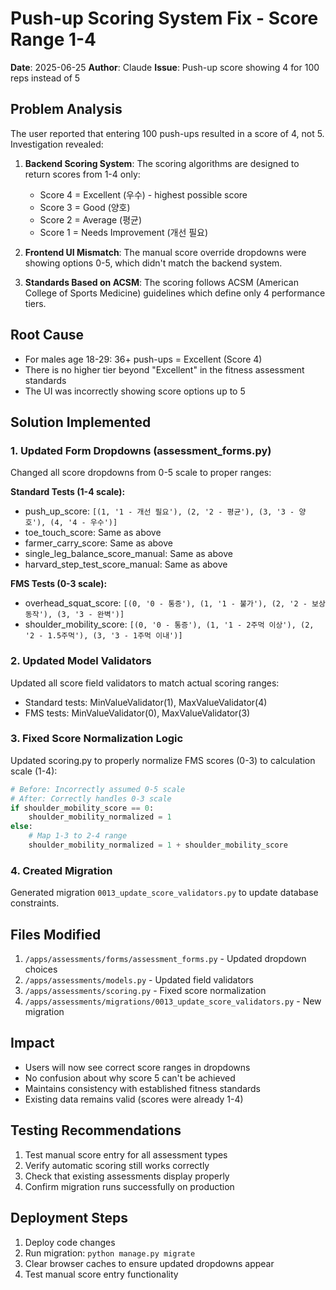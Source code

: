 # Push-up Scoring System Fix - Score Range 1-4

**Date**: 2025-06-25
**Author**: Claude
**Issue**: Push-up score showing 4 for 100 reps instead of 5

## Problem Analysis

The user reported that entering 100 push-ups resulted in a score of 4, not 5. Investigation revealed:

1. **Backend Scoring System**: The scoring algorithms are designed to return scores from 1-4 only:
   - Score 4 = Excellent (우수) - highest possible score
   - Score 3 = Good (양호)
   - Score 2 = Average (평균)
   - Score 1 = Needs Improvement (개선 필요)

2. **Frontend UI Mismatch**: The manual score override dropdowns were showing options 0-5, which didn't match the backend system.

3. **Standards Based on ACSM**: The scoring follows ACSM (American College of Sports Medicine) guidelines which define only 4 performance tiers.

## Root Cause

- For males age 18-29: 36+ push-ups = Excellent (Score 4)
- There is no higher tier beyond "Excellent" in the fitness assessment standards
- The UI was incorrectly showing score options up to 5

## Solution Implemented

### 1. Updated Form Dropdowns (assessment_forms.py)

Changed all score dropdowns from 0-5 scale to proper ranges:

**Standard Tests (1-4 scale):**
- push_up_score: `[(1, '1 - 개선 필요'), (2, '2 - 평균'), (3, '3 - 양호'), (4, '4 - 우수')]`
- toe_touch_score: Same as above
- farmer_carry_score: Same as above
- single_leg_balance_score_manual: Same as above
- harvard_step_test_score_manual: Same as above

**FMS Tests (0-3 scale):**
- overhead_squat_score: `[(0, '0 - 통증'), (1, '1 - 불가'), (2, '2 - 보상동작'), (3, '3 - 완벽')]`
- shoulder_mobility_score: `[(0, '0 - 통증'), (1, '1 - 2주먹 이상'), (2, '2 - 1.5주먹'), (3, '3 - 1주먹 이내')]`

### 2. Updated Model Validators

Updated all score field validators to match actual scoring ranges:
- Standard tests: MinValueValidator(1), MaxValueValidator(4)
- FMS tests: MinValueValidator(0), MaxValueValidator(3)

### 3. Fixed Score Normalization Logic

Updated scoring.py to properly normalize FMS scores (0-3) to calculation scale (1-4):
```python
# Before: Incorrectly assumed 0-5 scale
# After: Correctly handles 0-3 scale
if shoulder_mobility_score == 0:
    shoulder_mobility_normalized = 1
else:
    # Map 1-3 to 2-4 range
    shoulder_mobility_normalized = 1 + shoulder_mobility_score
```

### 4. Created Migration

Generated migration `0013_update_score_validators.py` to update database constraints.

## Files Modified

1. `/apps/assessments/forms/assessment_forms.py` - Updated dropdown choices
2. `/apps/assessments/models.py` - Updated field validators
3. `/apps/assessments/scoring.py` - Fixed score normalization
4. `/apps/assessments/migrations/0013_update_score_validators.py` - New migration

## Impact

- Users will now see correct score ranges in dropdowns
- No confusion about why score 5 can't be achieved
- Maintains consistency with established fitness standards
- Existing data remains valid (scores were already 1-4)

## Testing Recommendations

1. Test manual score entry for all assessment types
2. Verify automatic scoring still works correctly
3. Check that existing assessments display properly
4. Confirm migration runs successfully on production

## Deployment Steps

1. Deploy code changes
2. Run migration: `python manage.py migrate`
3. Clear browser caches to ensure updated dropdowns appear
4. Test manual score entry functionality